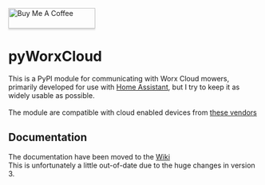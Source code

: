 <a href="https://www.buymeacoffee.com/mtrab" target="_blank"><img src="https://www.buymeacoffee.com/assets/img/custom_images/orange_img.png" alt="Buy Me A Coffee" style="height: 41px !important;width: 174px !important;box-shadow: 0px 3px 2px 0px rgba(190, 190, 190, 0.5) !important;-webkit-box-shadow: 0px 3px 2px 0px rgba(190, 190, 190, 0.5) !important;" ></a>

# pyWorxCloud

This is a PyPI module for communicating with Worx Cloud mowers, primarily developed for use with [Home Assistant](https://home-assistant.io), but I try to keep it as widely usable as possible.<br/>
<br/>
The module are compatible with cloud enabled devices from [these vendors](https://github.com/MTrab/pyworxcloud/wiki#current-supported-brands--vendors)

## Documentation

The documentation have been moved to the [Wiki](https://github.com/MTrab/pyworxcloud/wiki)<br/>
This is unfortunately a little out-of-date due to the huge changes in version 3.
